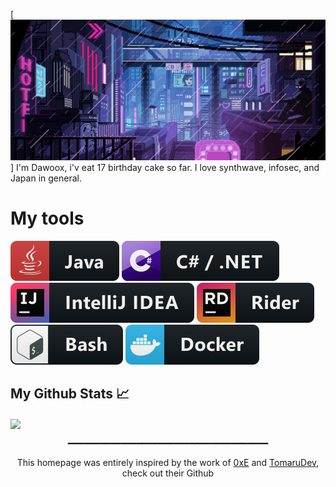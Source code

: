 [![Header](https://raw.githubusercontent.com/Dawoox/Dawoox/master/font.gif "Header")]
I'm Dawoox, i'v eat 17 birthday cake so far. I love synthwave, infosec, and Japan in general.<br>
# My tools
![](https://github.com/MikeCodesDotNET/ColoredBadges/blob/master/svg/dev/languages/java.svg)
![](https://github.com/MikeCodesDotNET/ColoredBadges/blob/master/svg/dev/languages/csharp_dotnet.svg)
![](https://github.com/MikeCodesDotNET/ColoredBadges/blob/master/svg/dev/tools/jetbrains_intellij.svg)
![](https://github.com/MikeCodesDotNET/ColoredBadges/blob/master/svg/dev/tools/jetbrains_rider.svg)
![](https://github.com/MikeCodesDotNET/ColoredBadges/blob/master/svg/dev/tools/bash.svg)
![](https://github.com/MikeCodesDotNET/ColoredBadges/blob/master/svg/dev/tools/docker.svg)

## My Github Stats &#x1f4c8;

<a href="https://github.com/Dawoox">
  <img align="center" src="https://github-readme-stats.vercel.app/api?username=dawoox&show_icons=true&theme=material-palenight&?count_private=true&include_all_commits=true">
</a>

<br>
<p align="center">━━━━━━━━━━━━━━━━━━━━━━━━━━━━━━━━━━━━━━</p>
<p align="center"> 
  This homepage was entirely inspired by the work of <a href="https://github.com/0x307845">0xE</a> and <a href="https://github.com/TomaruDev">TomaruDev</a>, check out their Github
</p>

